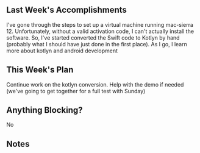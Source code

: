 ## Last Week's Accomplishments

I've gone through the steps to set up a virtual machine running mac-sierra 12. Unfortunately, without a valid activation code, I can't actually
install the software. So, I've started converted the Swift code to Kotlyn by hand (probably what I should have just done in the first place).
As I go, I learn more about kotlyn and android development

## This Week's Plan
Continue work on the kotlyn conversion. Help with the demo if needed (we've going to get together for a full test with Sunday)

## Anything Blocking?
No
## Notes 
